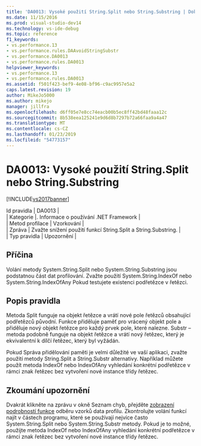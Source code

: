```yaml
---
title: 'DA0013: Vysoké použití String.Split nebo String.Substring | Dokumentace Microsoftu'
ms.date: 11/15/2016
ms.prod: visual-studio-dev14
ms.technology: vs-ide-debug
ms.topic: reference
f1_keywords:
- vs.performance.13
- vs.performance.rules.DAAvoidStringSubstr
- vs.performance.DA0013
- vs.performance.rules.DA0013
helpviewer_keywords:
- vs.performance.13
- vs.performance.rules.DA0013
ms.assetid: f501f423-bef9-4e08-bf96-c9ac9957e5a2
caps.latest.revision: 19
author: MikeJo5000
ms.author: mikejo
manager: jillfra
ms.openlocfilehash: d6ff05e7e8cc74eacb00b5ec8ff42bd48faaa12c
ms.sourcegitcommit: 8b538eea125241e9d6d8b7297b72a66faa9a4a47
ms.translationtype: MT
ms.contentlocale: cs-CZ
ms.lasthandoff: 01/23/2019
ms.locfileid: "54773157"
---
```

# <a name="da0013-high-usage-of-stringsplit-or-stringsubstring"></a>DA0013: Vysoké použití String.Split nebo String.Substring
[!INCLUDE[vs2017banner](../includes/vs2017banner.md)]

Id pravidla | DA0013 |  
| Kategorie |. Informace o používání .NET Framework |  
| Metod profilace | Vzorkování |  
| Zpráva | Zvažte snížení použití funkcí String.Split a String.Substring. |  
| Typ pravidla | Upozornění |  
  
## <a name="cause"></a>Příčina  
 Volání metody System.String.Split nebo System.String.Substring jsou podstatnou část dat profilování. Zvažte použití System.String.IndexOf nebo System.String.IndexOfAny Pokud testujete existenci podřetězce v řetězci.  
  
## <a name="rule-description"></a>Popis pravidla  
 Metoda Split funguje na objekt řetězce a vrátí nové pole řetězců obsahující podřetězců původní. Funkce přiděluje paměť pro vrácený objekt pole a přiděluje nový objekt řetězce pro každý prvek pole, které nalezne. Substr – metoda podobně funguje na objekt řetězce a vrátí nový řetězec, který je ekvivalentní k dílčí řetězec, který byl vyžádán.  
  
 Pokud Správa přidělování paměti je velmi důležité ve vaší aplikaci, zvažte použití metody String.Split a String.Substr alternativy. Například můžete použít metoda IndexOf nebo IndexOfAny vyhledání konkrétní podřetězce v rámci znak řetězec bez vytvoření nové instance třídy řetězec.  
  
## <a name="how-to-investigate-a-warning"></a>Zkoumání upozornění  
 Dvakrát klikněte na zprávu v okně Seznam chyb, přejděte [zobrazení podrobností funkce](../profiling/function-details-view.md) odběru vzorků data profilu. Zkontrolujte volání funkcí najít v částech programu, které se používají nejvíce často System.String.Split nebo System.String.Substr metody. Pokud je to možné, použijte metoda IndexOf nebo IndexOfAny vyhledání konkrétní podřetězce v rámci znak řetězec bez vytvoření nové instance třídy řetězec.
